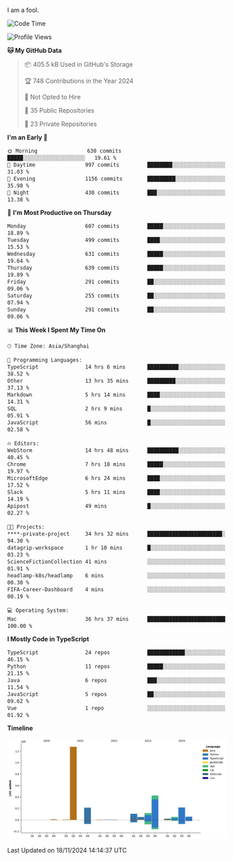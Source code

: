 I am a fool.

<!--START_SECTION:waka-->
![Code Time](http://img.shields.io/badge/Code%20Time-2%2C107%20hrs%2029%20mins-blue)

![Profile Views](http://img.shields.io/badge/Profile%20Views-1-blue)

**🐱 My GitHub Data** 

> 📦 405.5 kB Used in GitHub's Storage 
 > 
> 🏆 748 Contributions in the Year 2024
 > 
> 🚫 Not Opted to Hire
 > 
> 📜 35 Public Repositories 
 > 
> 🔑 23 Private Repositories 
 > 
**I'm an Early 🐤** 

```text
🌞 Morning                630 commits         █████░░░░░░░░░░░░░░░░░░░░   19.61 % 
🌆 Daytime                997 commits         ████████░░░░░░░░░░░░░░░░░   31.03 % 
🌃 Evening                1156 commits        █████████░░░░░░░░░░░░░░░░   35.98 % 
🌙 Night                  430 commits         ███░░░░░░░░░░░░░░░░░░░░░░   13.38 % 
```
📅 **I'm Most Productive on Thursday** 

```text
Monday                   607 commits         █████░░░░░░░░░░░░░░░░░░░░   18.89 % 
Tuesday                  499 commits         ████░░░░░░░░░░░░░░░░░░░░░   15.53 % 
Wednesday                631 commits         █████░░░░░░░░░░░░░░░░░░░░   19.64 % 
Thursday                 639 commits         █████░░░░░░░░░░░░░░░░░░░░   19.89 % 
Friday                   291 commits         ██░░░░░░░░░░░░░░░░░░░░░░░   09.06 % 
Saturday                 255 commits         ██░░░░░░░░░░░░░░░░░░░░░░░   07.94 % 
Sunday                   291 commits         ██░░░░░░░░░░░░░░░░░░░░░░░   09.06 % 
```


📊 **This Week I Spent My Time On** 

```text
🕑︎ Time Zone: Asia/Shanghai

💬 Programming Languages: 
TypeScript               14 hrs 6 mins       ██████████░░░░░░░░░░░░░░░   38.52 % 
Other                    13 hrs 35 mins      █████████░░░░░░░░░░░░░░░░   37.13 % 
Markdown                 5 hrs 14 mins       ████░░░░░░░░░░░░░░░░░░░░░   14.31 % 
SQL                      2 hrs 9 mins        █░░░░░░░░░░░░░░░░░░░░░░░░   05.91 % 
JavaScript               56 mins             █░░░░░░░░░░░░░░░░░░░░░░░░   02.58 % 

🔥 Editors: 
WebStorm                 14 hrs 48 mins      ██████████░░░░░░░░░░░░░░░   40.45 % 
Chrome                   7 hrs 18 mins       █████░░░░░░░░░░░░░░░░░░░░   19.97 % 
MicrosoftEdge            6 hrs 24 mins       ████░░░░░░░░░░░░░░░░░░░░░   17.52 % 
Slack                    5 hrs 11 mins       ████░░░░░░░░░░░░░░░░░░░░░   14.19 % 
Apipost                  49 mins             █░░░░░░░░░░░░░░░░░░░░░░░░   02.27 % 

🐱‍💻 Projects: 
****-private-project     34 hrs 32 mins      ████████████████████████░   94.30 % 
datagrip-workspace       1 hr 10 mins        █░░░░░░░░░░░░░░░░░░░░░░░░   03.23 % 
ScienceFictionCollection 41 mins             ░░░░░░░░░░░░░░░░░░░░░░░░░   01.91 % 
headlamp-k8s/headlamp    6 mins              ░░░░░░░░░░░░░░░░░░░░░░░░░   00.30 % 
FIFA-Career-Dashboard    4 mins              ░░░░░░░░░░░░░░░░░░░░░░░░░   00.19 % 

💻 Operating System: 
Mac                      36 hrs 37 mins      █████████████████████████   100.00 % 
```

**I Mostly Code in TypeScript** 

```text
TypeScript               24 repos            ████████████░░░░░░░░░░░░░   46.15 % 
Python                   11 repos            █████░░░░░░░░░░░░░░░░░░░░   21.15 % 
Java                     6 repos             ███░░░░░░░░░░░░░░░░░░░░░░   11.54 % 
JavaScript               5 repos             ██░░░░░░░░░░░░░░░░░░░░░░░   09.62 % 
Vue                      1 repo              ░░░░░░░░░░░░░░░░░░░░░░░░░   01.92 % 
```



**Timeline**

![Lines of Code chart](https://raw.githubusercontent.com/VeejaLiu/VeejaLiu/master/assets/bar_graph.png)


 Last Updated on 18/11/2024 14:14:37 UTC
<!--END_SECTION:waka-->
